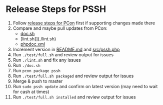 # Release Steps for PSSH
1. Follow [release steps for PCon](https://github.com/chrisputnam9/pcon/blob/master/README-RELEASE-STEPS.md) first if supporting changes made there
1. Compare and maybe pull updates from PCon:
    - [doc.sh](./doc.sh)
    - [lint.sh]](./lint.sh)
    - [phpdoc.xml](./phpdoc.xml)
1. Increment version in [README.md](./README.md) and [src/pssh.php](./src/pssh.php)
1. Run `./test/full.sh` and review output for issues
1. Run `./lint.sh` and fix any issues
1. Run `./doc.sh`
1. Run `pcon package pssh`
1. Run `./test/full.sh packaged` and review output for issues
1. Merge & push to master
1. Run `sudo pssh update` and confirm on latest version (may need to wait for cash at times)
1. Run `./test/full.sh installed` and review output for issues
